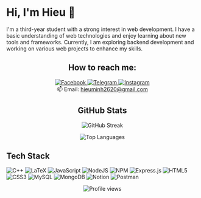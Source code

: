# Hi, I'm Hieu 👋

I'm a third-year student with a strong interest in web development. I have a basic understanding of web technologies and enjoy learning about new tools and frameworks. Currently, I am exploring backend development and working on various web projects to enhance my skills.

<h2 align="center">How to reach me:</h2>
<p align="center">
  <a href="https://www.facebook.com/minhhieu.vu.31508">
    <img src="https://img.shields.io/badge/Facebook-blue?style=flat-square&logo=facebook&logoColor=white" alt="Facebook">
  </a>
  <a href="https://t.me/minhhieuu2604">
    <img src="https://img.shields.io/badge/Telegram-blue?style=flat-square&logo=telegram&logoColor=white" alt="Telegram">
  </a>
  <a href="https://www.instagram.com/minhhieu.vu/">
    <img src="https://img.shields.io/badge/Instagram-E4405F?style=flat-square&logo=instagram&logoColor=white" alt="Instagram">
  </a>
  <br>
  📫 Email: <a href="mailto:hieuminh2620@gmail.com">hieuminh2620@gmail.com</a>
</p>

<h2 align="center">GitHub Stats</h2>
<p align="center">
  <img src="https://github-readme-streak-stats.herokuapp.com/?user=vuminhhieuu&theme=tokyonight&hide_border=false" alt="GitHub Streak">
</p>
<p align="center">
  <img src="https://github-readme-stats.vercel.app/api/top-langs/?username=vuminhhieuu&theme=tokyonight&hide_border=false&include_all_commits=false&count_private=false&layout=compact" alt="Top Languages">
</p>





## Tech Stack
![C++](https://img.shields.io/badge/c++-%2300599C.svg?style=for-the-badge&logo=c%2B%2B&logoColor=white) ![LaTeX](https://img.shields.io/badge/latex-%23008080.svg?style=for-the-badge&logo=latex&logoColor=white) ![JavaScript](https://img.shields.io/badge/javascript-%23323330.svg?style=for-the-badge&logo=javascript&logoColor=%23F7DF1E) ![NodeJS](https://img.shields.io/badge/node.js-6DA55F?style=for-the-badge&logo=node.js&logoColor=white) ![NPM](https://img.shields.io/badge/NPM-%23000000.svg?style=for-the-badge&logo=npm&logoColor=white) ![Express.js](https://img.shields.io/badge/express.js-%23404d59.svg?style=for-the-badge&logo=express&logoColor=%2361DAFB) ![HTML5](https://img.shields.io/badge/html5-%23E34F26.svg?style=for-the-badge&logo=html5&logoColor=white) ![CSS3](https://img.shields.io/badge/css3-%231572B6.svg?style=for-the-badge&logo=css3&logoColor=white) ![MySQL](https://img.shields.io/badge/mysql-%2300f.svg?style=for-the-badge&logo=mysql&logoColor=white) ![MongoDB](https://img.shields.io/badge/MongoDB-%234ea94b.svg?style=for-the-badge&logo=mongodb&logoColor=white) ![Notion](https://img.shields.io/badge/Notion-%23000000.svg?style=for-the-badge&logo=notion&logoColor=white) ![Postman](https://img.shields.io/badge/Postman-FF6C37?style=for-the-badge&logo=postman&logoColor=white)

<p align="center">
  <img src="https://visitcount.itsvg.in/api?id=vuminhhieuu&icon=0&color=0" alt="Profile views">
</p>
